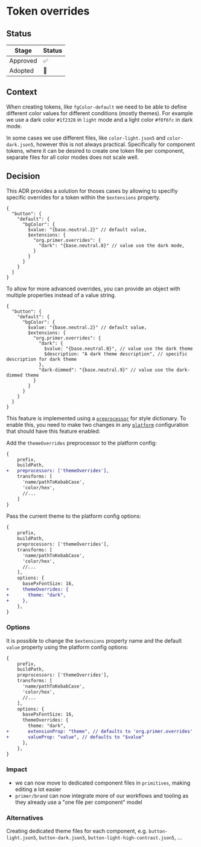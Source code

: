 # Token overrides

## Status

| Stage    | Status      |
| -------- | ----------- |
| Approved | ✅ |
| Adopted  | 🚧 |

## Context

When creating tokens, like `fgColor-default` we need to be able to define different color values for different conditions (mostly themes).
For example we use a dark color `#1f2328` in `light` mode and a light color `#f0f6fc` in dark mode.

In some cases we use different files, like `color-light.json5` and `color-dark.json5`, however this is not always practical. Specifically for component tokens, where it can be desired to create one token file per component, separate files for all color modes does not scale well.

## Decision

This ADR provides a solution for thoses cases by allowing to specifiy specific overrides for a token within the `$extensions` property.

```json5
{
  "button": {
    "default": {
      "bgColor": {
        $value: "{base.neutral.2}" // default value,
        $extensions: {
          "org.primer.overrides": {
            "dark": "{base.neutral.8}" // value use the dark mode,
          }
        }
      }
    }
  }
}
```

To allow for more advanced overrides, you can provide an object with multiple properties instead of a value string.

```json5
{
  "button": {
    "default": {
      "bgColor": {
        $value: "{base.neutral.2}" // default value,
        $extensions: {
          "org.primer.overrides": {
            "dark": {
              $value: "{base.neutral.8}", // value use the dark theme
              $description: "A dark theme description", // specific description for dark theme
            },
            "dark-dimmed": "{base.neutral.9}" // value use the dark-dimmed theme
          }
        }
      }
    }
  }
}
```

This feature is implemented using a [`preprocessor`](https://styledictionary.com/reference/hooks/preprocessors/) for style dictionary. To enable this, you need to make two changes in any [`platform`](https://styledictionary.com/reference/config/#platform) configuration that should have this feature enabled:

Add the `themeOverrides` preprocessor to the platform config:

```diff
{
    prefix,
    buildPath,
+   preprocessors: ['themeOverrides'],
    transforms: [
      'name/pathToKebabCase',
      'color/hex',
      //...
    ]
}
```

Pass the current theme to the platform config options:

```diff
{
    prefix,
    buildPath,
    preprocessors: ['themeOverrides'],
    transforms: [
      'name/pathToKebabCase',
      'color/hex',
      //...
    ],
    options: {
      basePxFontSize: 16,
+     themeOverrides: {
+       theme: "dark",
+     },
    },
}
```

### Options

It is possible to change the `$extensions` property name and the default `value` property using the platform config options:

```diff
{
    prefix,
    buildPath,
    preprocessors: ['themeOverrides'],
    transforms: [
      'name/pathToKebabCase',
      'color/hex',
      //...
    ],
    options: {
      basePxFontSize: 16,
      themeOverrides: {
        theme: "dark",
+       extensionProp: "theme", // defaults to 'org.primer.overrides'
+       valueProp: "value", // defaults to "$value"
      },
    },
}
```

### Impact

- we can now move to dedicated component files in `primitives`, making editing a lot easier
- `primer/brand` can now integrate more of our workflows and tooling as they already use a "one file per component" model

### Alternatives

Creating dedicated theme files for each component, e.g. `button-light.json5`, `button-dark.json5`, `button-light-high-contrast.json5`, ...
